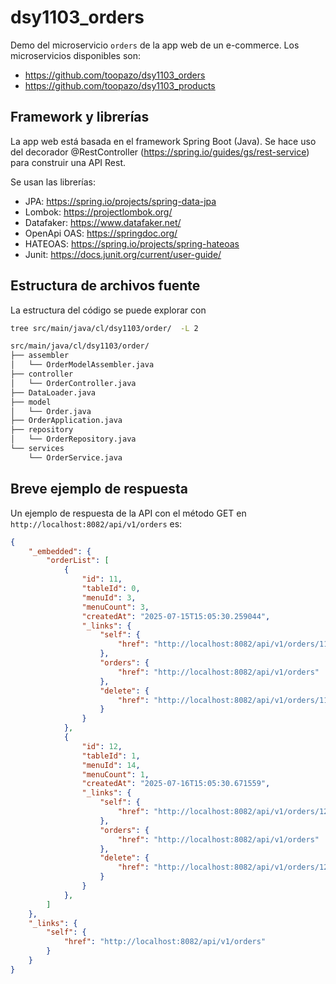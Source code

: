 # dsy1103_orders
Demo del microservicio ```orders``` de la app web de un e-commerce. Los microservicios disponibles son:
- https://github.com/toopazo/dsy1103_orders
- https://github.com/toopazo/dsy1103_products

## Framework y librerías
La app web está basada en el framework Spring Boot (Java). Se hace uso del decorador @RestController (https://spring.io/guides/gs/rest-service) para construir una API Rest.

Se usan las librerías:
- JPA: https://spring.io/projects/spring-data-jpa
- Lombok: https://projectlombok.org/
- Datafaker: https://www.datafaker.net/
- OpenApi OAS: https://springdoc.org/
- HATEOAS: https://spring.io/projects/spring-hateoas
- Junit: https://docs.junit.org/current/user-guide/

## Estructura de archivos fuente

La estructura del código se puede explorar con
```bash
tree src/main/java/cl/dsy1103/order/  -L 2
```
```bash
src/main/java/cl/dsy1103/order/
├── assembler
│   └── OrderModelAssembler.java
├── controller
│   └── OrderController.java
├── DataLoader.java
├── model
│   └── Order.java
├── OrderApplication.java
├── repository
│   └── OrderRepository.java
└── services
    └── OrderService.java
```

## Breve ejemplo de respuesta

Un ejemplo de respuesta de la API con el método GET en ```http://localhost:8082/api/v1/orders``` es:
```json
{
    "_embedded": {
        "orderList": [
            {
                "id": 11,
                "tableId": 0,
                "menuId": 3,
                "menuCount": 3,
                "createdAt": "2025-07-15T15:05:30.259044",
                "_links": {
                    "self": {
                        "href": "http://localhost:8082/api/v1/orders/11"
                    },
                    "orders": {
                        "href": "http://localhost:8082/api/v1/orders"
                    },
                    "delete": {
                        "href": "http://localhost:8082/api/v1/orders/11"
                    }
                }
            },
            {
                "id": 12,
                "tableId": 1,
                "menuId": 14,
                "menuCount": 1,
                "createdAt": "2025-07-16T15:05:30.671559",
                "_links": {
                    "self": {
                        "href": "http://localhost:8082/api/v1/orders/12"
                    },
                    "orders": {
                        "href": "http://localhost:8082/api/v1/orders"
                    },
                    "delete": {
                        "href": "http://localhost:8082/api/v1/orders/12"
                    }
                }
            },
        ]
    },
    "_links": {
        "self": {
            "href": "http://localhost:8082/api/v1/orders"
        }
    }
}    
```